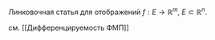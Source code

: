 Линковочная статья для отображений $f:E\to \mathbb{R}^{m},\ E\subset \mathbb{R}^{n}$.

см. [[Дифференцируемость ФМП]]